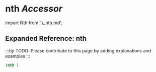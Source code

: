 # **nth** *Accessor*

import Nth from './_nth.md';

<Nth />

## Expanded Reference: nth

:::tip
TODO: Please contribute to this page by adding explanations and examples
:::

```lisp
(nth )
```
